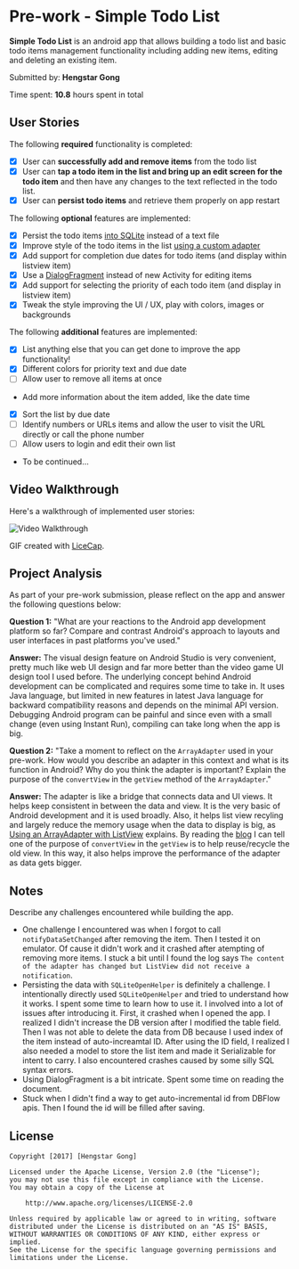
# Pre-work - **Simple Todo List**

**Simple Todo List** is an android app that allows building a todo list and basic todo items management functionality including adding new items, editing and deleting an existing item.

Submitted by: **Hengstar Gong**

Time spent: **10.8** hours spent in total

## User Stories

The following **required** functionality is completed:

* [x] User can **successfully add and remove items** from the todo list
* [x] User can **tap a todo item in the list and bring up an edit screen for the todo item** and then have any changes to the text reflected in the todo list.
* [x] User can **persist todo items** and retrieve them properly on app restart

The following **optional** features are implemented:

* [x] Persist the todo items [into SQLite](http://guides.codepath.com/android/Persisting-Data-to-the-Device#sqlite) instead of a text file
* [x] Improve style of the todo items in the list [using a custom adapter](http://guides.codepath.com/android/Using-an-ArrayAdapter-with-ListView)
* [x] Add support for completion due dates for todo items (and display within listview item)
* [x] Use a [DialogFragment](http://guides.codepath.com/android/Using-DialogFragment) instead of new Activity for editing items
* [x] Add support for selecting the priority of each todo item (and display in listview item)
* [x] Tweak the style improving the UI / UX, play with colors, images or backgrounds

The following **additional** features are implemented:

* [x] List anything else that you can get done to improve the app functionality!
* [x] Different colors for priority text and due date
* [ ] Allow user to remove all items at once
* Add more information about the item added, like the date time
* [x] Sort the list by due date
* [ ] Identify numbers or URLs items and allow the user to visit the URL directly or call the phone number
* [ ] Allow users to login and edit their own list
* To be continued...

## Video Walkthrough

Here's a walkthrough of implemented user stories:

<img src='http://i.imgur.com/2V36rz7.gif' title='Video Walkthrough' width='' alt='Video Walkthrough' />

GIF created with [LiceCap](http://www.cockos.com/licecap/).

## Project Analysis

As part of your pre-work submission, please reflect on the app and answer the following questions below:

**Question 1:** "What are your reactions to the Android app development platform so far? Compare and contrast Android's approach to layouts and user interfaces in past platforms you've used."

**Answer:** The visual design feature on Android Studio is very convenient, pretty much like web UI design and far more better than the video game UI design tool I used before. The underlying concept behind Android development can be complicated and requires some time to take in.
  It uses Java language, but limited in new features in latest Java language for backward compatibility reasons and depends on the minimal API version. Debugging Android program can be painful and since even with a small change (even using Instant Run), compiling can take long when the app is big.   

**Question 2:** "Take a moment to reflect on the `ArrayAdapter` used in your pre-work. How would you describe an adapter in this context and what is its function in Android? Why do you think the adapter is important? Explain the purpose of the `convertView` in the `getView` method of the `ArrayAdapter`."

**Answer:** The adapter is like a bridge that connects data and UI views. It helps keep consistent in between the data and view. It is the very basic of Android development and it is used broadly. Also, it helps list view recyling and largely reduce the memory usage when the data to display is big, as [Using an ArrayAdapter with ListView](https://guides.codepath.com/android/Using-an-ArrayAdapter-with-ListView) explains.
By reading the [blog](http://android.amberfog.com/?p=296) I can tell one of the purpose of `convertView` in the `getView` is to help reuse/recycle the old view. In this way, it also helps improve the performance of the adapter as data gets bigger.

## Notes

Describe any challenges encountered while building the app.

* One challenge I encountered was when I forgot to call `notifyDataSetChanged` after removing the item. Then I tested it on emulator. Of cause it didn't work and it crashed after atempting of removing more items. I stuck a bit until I found the log says `The content of the adapter has changed but ListView did not receive a notification`.
* Persisting the data with `SQLiteOpenHelper` is definitely a challenge. I intentionally directly used `SQLiteOpenHelper` and tried to understand how it works. I spent some time to learn how to use it.
I involved into a lot of issues after introducing it. First, it crashed when I opened the app. I realized I didn't increase the DB version after I modified the table field.
Then I was not able to delete the data from DB because I used index of the item instead of auto-increamtal ID.
After using the ID field, I realized I also needed a model to store the list item and made it Serializable for intent to carry.
I also encountered crashes caused by some silly SQL syntax errors.
* Using DialogFragment is a bit intricate. Spent some time on reading the document.
* Stuck when I didn't find a way to get auto-incremental id from DBFlow apis.
Then I found the id will be filled after saving.

## License

    Copyright [2017] [Hengstar Gong]

    Licensed under the Apache License, Version 2.0 (the "License");
    you may not use this file except in compliance with the License.
    You may obtain a copy of the License at

        http://www.apache.org/licenses/LICENSE-2.0

    Unless required by applicable law or agreed to in writing, software
    distributed under the License is distributed on an "AS IS" BASIS,
    WITHOUT WARRANTIES OR CONDITIONS OF ANY KIND, either express or implied.
    See the License for the specific language governing permissions and
    limitations under the License.
